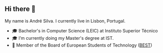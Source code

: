 ## Hi there 👋
My name is André Silva. I currently live in Lisbon, Portugal.

- 🎓 Bachelor's in Computer Science (LEIC) at Instituto Superior Técnico
- 🎓 I’m currently doing my Master's degree at IST.
- 👯 Member of the Board of European Students of Technology ([BEST](https://www.best.eu.org/index.jsp))
